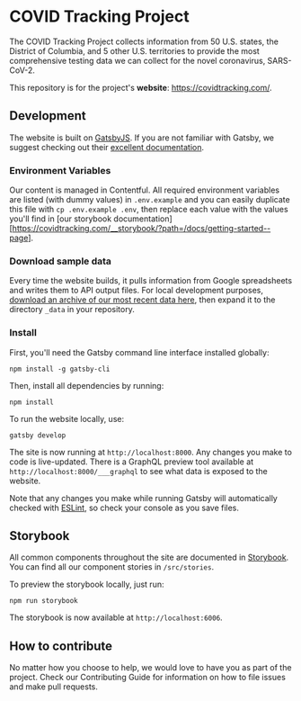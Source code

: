 # COVID Tracking Project

The COVID Tracking Project collects information from 50 U.S. states, the District of Columbia, and 5 other U.S. territories to provide the most comprehensive testing data we can collect for the novel coronavirus, SARS-CoV-2.

This repository is for the project's **website**: https://covidtracking.com/.

## Development

The website is built on [GatsbyJS](https://www.gatsbyjs.org/). If you are not familiar with Gatsby, we suggest checking out their [excellent documentation](hhttps://www.gatsbyjs.org/docs).

### Environment Variables

Our content is managed in Contentful. All required environment variables are listed (with dummy values) in `.env.example` and you can easily duplicate this file with `cp .env.example .env`, then replace each value with the values you'll find in [our storybook documentation][https://covidtracking.com/__storybook/?path=/docs/getting-started--page].

### Download sample data

Every time the website builds, it pulls information from Google spreadsheets and writes them to API output files. For local development purposes, [download an archive of our most recent data here](http://covidtracking.com/api/archive.tar.gz), then expand it to the directory `_data` in your repository.

### Install

First, you'll need the Gatsby command line interface installed globally:

```shell
npm install -g gatsby-cli
```

Then, install all dependencies by running:

```shell
npm install
```

To run the website locally, use:

```shell
gatsby develop
```

The site is now running at `http://localhost:8000`. Any changes you make to code is live-updated. There is a GraphQL preview tool available at `http://localhost:8000/___graphql` to see what data is exposed to the website.

Note that any changes you make while running Gatsby will automatically checked with [ESLint](https://eslint.org/), so check your console as you save files.

## Storybook

All common components throughout the site are documented in [Storybook](https://storybook.js.org/). You can find all our component stories in `/src/stories`.

To preview the storybook locally, just run:

```shell
npm run storybook
```

The storybook is now available at `http://localhost:6006`.

## How to contribute

No matter how you choose to help, we would love to have you as part of the project. Check our Contributing Guide for information on how to file issues and make pull requests.

